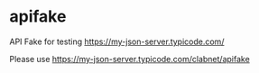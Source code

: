 # apifake
API Fake for testing https://my-json-server.typicode.com/

Please use https://my-json-server.typicode.com/clabnet/apifake
